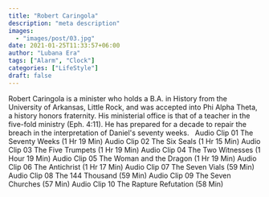 ```yaml
---
title: "Robert Caringola"
description: "meta description"
images:
  - "images/post/03.jpg"
date: 2021-01-25T11:33:57+06:00
author: "Lubana Era"
tags: ["Alarm", "Clock"]
categories: ["LifeStyle"]
draft: false
---
```


Robert Caringola is a minister who holds a B.A. in History from the University of Arkansas, Little Rock, and was accepted into Phi Alpha Theta, a history honors fraternity. His ministerial office is that of a teacher in the five-fold ministry (Eph. 4:11). He has prepared for a decade to repair the breach in the interpretation of Daniel's seventy weeks.
 
Audio Clip 01 The Seventy Weeks (1 Hr 19 Min)
Audio Clip 02 The Six Seals (1 Hr 15 Min)
Audio Clip 03 The Five Trumpets (1 Hr 19 Min)
Audio Clip 04 The Two Witnesses (1 Hour 19 Min)
Audio Clip 05 The Woman and the Dragon (1 Hr 19 Min)
Audio Clip 06 The Antichrist (1 Hr 17 Min)
Audio Clip 07 The Seven Vials (59 Min)
Audio Clip 08 The 144 Thousand (59 Min)
Audio Clip 09 The Seven Churches (57 Min)
Audio Clip 10 The Rapture Refutation (58 Min)
